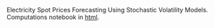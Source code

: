 Electricity Spot Prices Forecasting Using Stochastic Volatility Models. Computations notebook in [html](https://html-preview.github.io/?url=https://github.com/andrewha/mds2022/blob/main/Thesis/sv_models_new.html).

